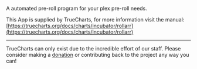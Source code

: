 A automated pre-roll program for your plex pre-roll needs.


This App is supplied by TrueCharts, for more information visit the manual: [https://truecharts.org/docs/charts/incubator/rollarr](https://truecharts.org/docs/charts/incubator/rollarr)

---

TrueCharts can only exist due to the incredible effort of our staff.
Please consider making a [donation](https://truecharts.org/docs/about/sponsor) or contributing back to the project any way you can!
